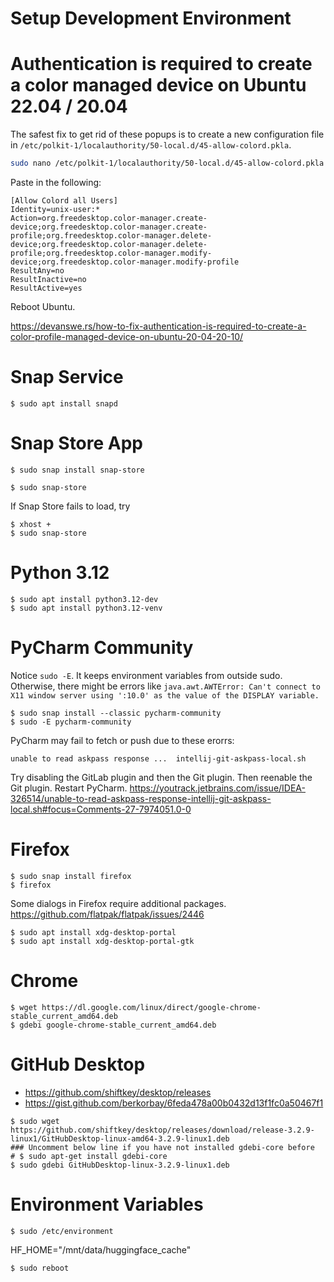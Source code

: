 # Setup Development Environment

# Authentication is required to create a color managed device on Ubuntu 22.04 / 20.04

The safest fix to get rid of these popups is to create a new configuration file in `/etc/polkit-1/localauthority/50-local.d/45-allow-colord.pkla`.

``` bash
sudo nano /etc/polkit-1/localauthority/50-local.d/45-allow-colord.pkla
```

Paste in the following:

```
[Allow Colord all Users]
Identity=unix-user:*
Action=org.freedesktop.color-manager.create-device;org.freedesktop.color-manager.create-profile;org.freedesktop.color-manager.delete-device;org.freedesktop.color-manager.delete-profile;org.freedesktop.color-manager.modify-device;org.freedesktop.color-manager.modify-profile
ResultAny=no
ResultInactive=no
ResultActive=yes
```

Reboot Ubuntu.

https://devanswe.rs/how-to-fix-authentication-is-required-to-create-a-color-profile-managed-device-on-ubuntu-20-04-20-10/ 


# Snap Service

```
$ sudo apt install snapd
```

# Snap Store App

```
$ sudo snap install snap-store
```

```
$ sudo snap-store
```
If Snap Store fails to load, try

```
$ xhost +
$ sudo snap-store
```

# Python 3.12

```
$ sudo apt install python3.12-dev
$ sudo apt install python3.12-venv
```

# PyCharm Community

Notice `sudo -E`. It keeps environment variables from outside sudo. Otherwise, there might be errors like `java.awt.AWTError: Can't connect to X11 window server using ':10.0' as the value of the DISPLAY variable.`

```
$ sudo snap install --classic pycharm-community
$ sudo -E pycharm-community
```
PyCharm may fail to fetch or push due to these erorrs:

```
unable to read askpass response ...  intellij-git-askpass-local.sh 
```
Try disabling the GitLab plugin and then the Git plugin. Then reenable the Git plugin. Restart PyCharm. https://youtrack.jetbrains.com/issue/IDEA-326514/unable-to-read-askpass-response-intellij-git-askpass-local.sh#focus=Comments-27-7974051.0-0


# Firefox

```
$ sudo snap install firefox
$ firefox
```
Some dialogs in Firefox require additional packages. https://github.com/flatpak/flatpak/issues/2446 

```
$ sudo apt install xdg-desktop-portal
$ sudo apt install xdg-desktop-portal-gtk
```

# Chrome

```
$ wget https://dl.google.com/linux/direct/google-chrome-stable_current_amd64.deb
$ gdebi google-chrome-stable_current_amd64.deb 
```

# GitHub Desktop

* https://github.com/shiftkey/desktop/releases
* https://gist.github.com/berkorbay/6feda478a00b0432d13f1fc0a50467f1

```
$ sudo wget https://github.com/shiftkey/desktop/releases/download/release-3.2.9-linux1/GitHubDesktop-linux-amd64-3.2.9-linux1.deb
### Uncomment below line if you have not installed gdebi-core before
# $ sudo apt-get install gdebi-core 
$ sudo gdebi GitHubDesktop-linux-3.2.9-linux1.deb
```

# Environment Variables

```
$ sudo /etc/environment
```
HF_HOME="/mnt/data/huggingface_cache"
```
$ sudo reboot
```

